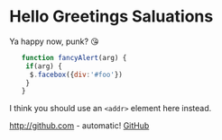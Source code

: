 # Hello Greetings Saluations

 Ya happy now, punk? :kissing_heart:
 
 ```javascript
    function fancyAlert(arg) {
     if(arg) {
      $.facebox({div:'#foo'})
     }
    }
```

I think you should use an `<addr>` element here instead.

http://github.com - automatic!
[GitHub](http://github.com) 
